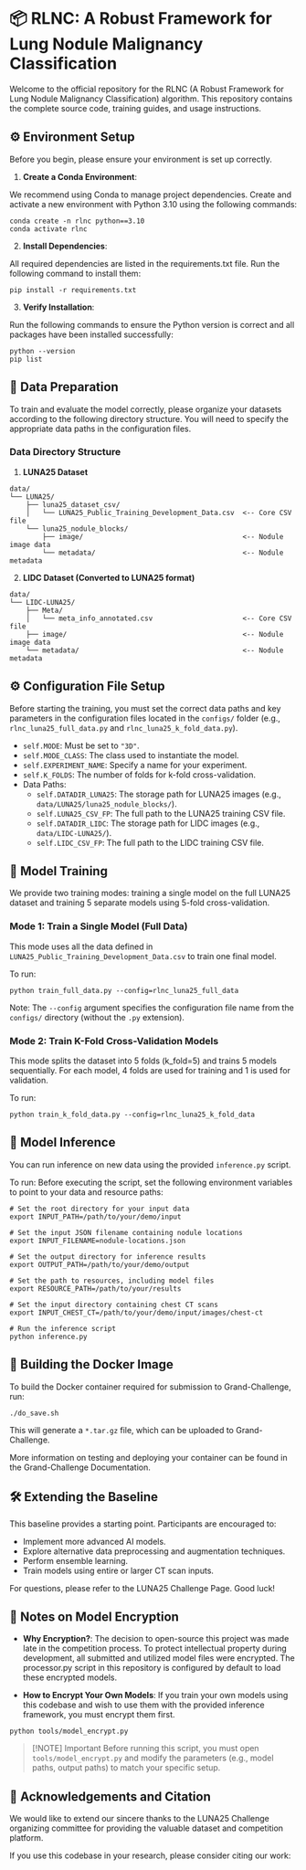 # 📦 RLNC: A Robust Framework for Lung Nodule Malignancy Classification
Welcome to the official repository for the RLNC (A Robust Framework for Lung Nodule Malignancy Classification) algorithm. This repository contains the complete source code, training guides, and usage instructions.

## ⚙️ Environment Setup
Before you begin, please ensure your environment is set up correctly.

1. **Create a Conda Environment**:

We recommend using Conda to manage project dependencies. Create and activate a new environment with Python 3.10 using the following commands:
```shell
conda create -n rlnc python==3.10
conda activate rlnc
```

2. **Install Dependencies**:

All required dependencies are listed in the requirements.txt file. Run the following command to install them:

```shell
pip install -r requirements.txt
```

3. **Verify Installation**:

Run the following commands to ensure the Python version is correct and all packages have been installed successfully:
```shell
python --version
pip list
```

## 📂 Data Preparation
To train and evaluate the model correctly, please organize your datasets according to the following directory structure. You will need to specify the appropriate data paths in the configuration files.

### Data Directory Structure

1. **LUNA25 Dataset**

```plaintext
data/
└── LUNA25/
    ├── luna25_dataset_csv/
    │   └── LUNA25_Public_Training_Development_Data.csv  <-- Core CSV file
    └── luna25_nodule_blocks/
        ├── image/                                       <-- Nodule image data
        └── metadata/                                    <-- Nodule metadata
```

2. **LIDC Dataset (Converted to LUNA25 format)**

```plaintext
data/
└── LIDC-LUNA25/
    ├── Meta/
    │   └── meta_info_annotated.csv                      <-- Core CSV file
    ├── image/                                           <-- Nodule image data
    └── metadata/                                        <-- Nodule metadata
```

## ⚙️ Configuration File Setup

Before starting the training, you must set the correct data paths and key parameters in the configuration files located in the `configs/` folder (e.g., `rlnc_luna25_full_data.py` and `rlnc_luna25_k_fold_data.py`).

- `self.MODE`: Must be set to `"3D"`.
- `self.MODE_CLASS`: The class used to instantiate the model.
- `self.EXPERIMENT_NAME`: Specify a name for your experiment.
- `self.K_FOLDS`: The number of folds for k-fold cross-validation.
- Data Paths:
    - `self.DATADIR_LUNA25`: The storage path for LUNA25 images (e.g., `data/LUNA25/luna25_nodule_blocks/`).
    - `self.LUNA25_CSV_FP`: The full path to the LUNA25 training CSV file.
    - `self.DATADIR_LIDC`: The storage path for LIDC images (e.g., `data/LIDC-LUNA25/`).
    - `self.LIDC_CSV_FP`: The full path to the LIDC training CSV file.

## 🚀 Model Training
We provide two training modes: training a single model on the full LUNA25 dataset and training 5 separate models using 5-fold cross-validation.

### Mode 1: Train a Single Model (Full Data)

This mode uses all the data defined in `LUNA25_Public_Training_Development_Data.csv` to train one final model.

To run:
```shell
python train_full_data.py --config=rlnc_luna25_full_data
```
Note: The `--config` argument specifies the configuration file name from the `configs/` directory (without the `.py` extension).

### Mode 2: Train K-Fold Cross-Validation Models

This mode splits the dataset into 5 folds (k_fold=5) and trains 5 models sequentially. For each model, 4 folds are used for training and 1 is used for validation.

To run:
```shell
python train_k_fold_data.py --config=rlnc_luna25_k_fold_data
```

## 🤖 Model Inference
You can run inference on new data using the provided `inference.py` script.

To run:
Before executing the script, set the following environment variables to point to your data and resource paths:
```shell
# Set the root directory for your input data
export INPUT_PATH=/path/to/your/demo/input

# Set the input JSON filename containing nodule locations
export INPUT_FILENAME=nodule-locations.json

# Set the output directory for inference results
export OUTPUT_PATH=/path/to/your/demo/output

# Set the path to resources, including model files
export RESOURCE_PATH=/path/to/your/results

# Set the input directory containing chest CT scans
export INPUT_CHEST_CT=/path/to/your/demo/input/images/chest-ct

# Run the inference script
python inference.py
```

## 🐳 Building the Docker Image
To build the Docker container required for submission to Grand-Challenge, run:
```shell
./do_save.sh
```
This will generate a `*.tar.gz` file, which can be uploaded to Grand-Challenge.

More information on testing and deploying your container can be found in the Grand-Challenge Documentation.

## 🛠️ Extending the Baseline

This baseline provides a starting point. Participants are encouraged to:

- Implement more advanced AI models.
- Explore alternative data preprocessing and augmentation techniques.
- Perform ensemble learning.
- Train models using entire or larger CT scan inputs.

For questions, please refer to the LUNA25 Challenge Page. Good luck!

## 🔐 Notes on Model Encryption

- **Why Encryption?**: The decision to open-source this project was made late in the competition process. To protect intellectual property during development, all submitted and utilized model files were encrypted. The processor.py script in this repository is configured by default to load these encrypted models.

- **How to Encrypt Your Own Models**: If you train your own models using this codebase and wish to use them with the provided inference framework, you must encrypt them first.

```shell
python tools/model_encrypt.py
```

> [!NOTE] Important
> Before running this script, you must open `tools/model_encrypt.py` and modify the parameters (e.g., model paths, output paths) to match your specific setup.

## 🙏 Acknowledgements and Citation
We would like to extend our sincere thanks to the LUNA25 Challenge organizing committee for providing the valuable dataset and competition platform.

If you use this codebase in your research, please consider citing our work:

